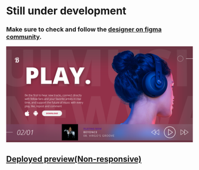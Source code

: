 <h1>Still under development</h1>

<h3>Make sure to check and follow the <a href='https://www.figma.com/community/file/1073698572357963096/music-website-cover'>designer on figma community</a>.</h3>
<img src='./src/assets/img/preview.png' alt='preview'/>
<h2><a href='https://bmelt.vercel.app/'>Deployed preview(Non-responsive)</a></h2>
